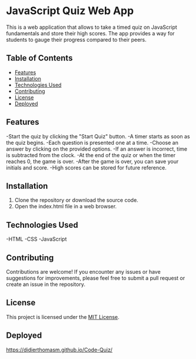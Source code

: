 # JavaScript Quiz Web App

This is a web application that allows to take a timed quiz on JavaScript fundamentals 
and store their high scores. The app provides a way for students to gauge their progress compared to their peers.
## Table of Contents

- [Features](#features)
- [Installation](#installation)
- [Technologies Used](#Technologies-Used)
- [Contributing](#contributing)
- [License](#license)
- [Deployed](#deployed)

## Features

-Start the quiz by clicking the "Start Quiz" button.
-A timer starts as soon as the quiz begins.
-Each question is presented one at a time.
-Choose an answer by clicking on the provided options.
-If an answer is incorrect, time is subtracted from the clock.
-At the end of the quiz or when the timer reaches 0, the game is over.
-After the game is over, you can save your initials and score.
-High scores can be stored for future reference.

## Installation

1. Clone the repository or download the source code.
2. Open the index.html file in a web browser.

## Technologies Used

-HTML
-CSS
-JavaScript

## Contributing

Contributions are welcome! If you encounter any issues or have suggestions for improvements, 
please feel free to submit a pull request or create an issue in the repository.

## License

This project is licensed under the [MIT License](LICENSE).

## Deployed
<https://didierthomasm.github.io/Code-Quiz/>